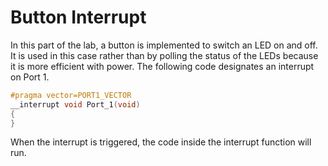 # Button Interrupt
In this part of the lab, a button is implemented to switch an LED on and off. It is used in this case rather than by polling the status of the LEDs because it is more efficient with power. The following code designates an interrupt on Port 1. 
```c
#pragma vector=PORT1_VECTOR
__interrupt void Port_1(void)
{
}
```

When the interrupt is triggered, the code inside the interrupt function will run.
